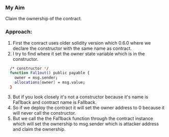 ### My Aim
Claim the ownership of the contract.

### Approach:
1. First the conract uses older solidity version which 0.6.0 where we declare the constructor with the same name as contract.
2. I try to find where it set the owner state variable which is in the constructor.
```sh
  /* constructor */
  function Fal1out() public payable {
    owner = msg.sender;
    allocations[owner] = msg.value;
  }
```
3. But if you look closely it's not a constructor because it's name is Fal1back and contract name is Fallback.
4. So if we deploy the contract it will set the owner address to 0 because it will never call the constructor.
5. But we call the the Fal1back function through the contract instance which will set the ownership to msg.sender which is attacker address and claim the ownership.